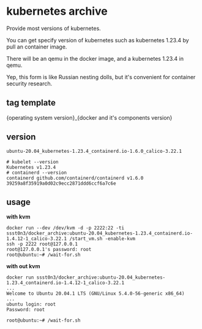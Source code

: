 # kubernetes archive

Provide most versions of kubernetes. 

You can get specify version of kubernetes such as kubernetes 1.23.4 by pull an container image.

There will be an qemu in the docker image, and a kubernetes 1.23.4 in qemu.

Yep, this form is like Russian nesting dolls, but it's convenient for container security research.

## tag template
{operating system version}_{docker and it's components version}

## version
`ubuntu-20.04_kubernetes-1.23.4_containerd.io-1.6.0_calico-3.22.1`

```
# kubelet --version
Kubernetes v1.23.4
# containerd --version
containerd github.com/containerd/containerd v1.6.0 39259a8f35919a0d02c9ecc2871ddd6ccf6a7c6e
```

## usage

**with kvm**
```
docker run --dev /dev/kvm -d -p 2222:22 -ti ssst0n3/docker_archive:ubuntu-20.04_kubernetes-1.23.4_containerd.io-1.4.12-1_calico-3.22.1 /start_vm.sh -enable-kvm
ssh -p 2222 root@127.0.0.1
root@127.0.0.1's password: root
root@ubuntu:~# /wait-for.sh
```

**with out kvm**
```
docker run ssst0n3/docker_archive:ubuntu-20.04_kubernetes-1.23.4_containerd.io-1.4.12-1_calico-3.22.1
...
Welcome to Ubuntu 20.04.1 LTS (GNU/Linux 5.4.0-56-generic x86_64)
...
ubuntu login: root
Password: root

root@ubuntu:~# /wait-for.sh
```
